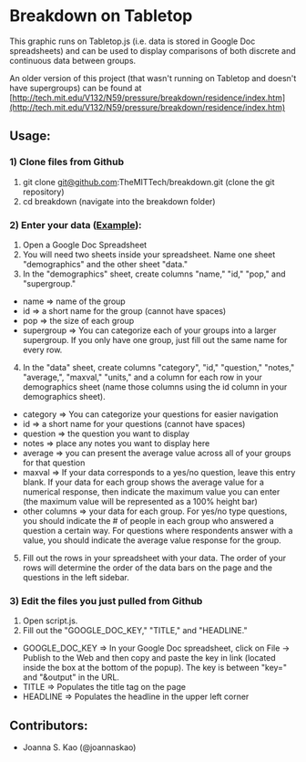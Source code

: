 Breakdown on Tabletop
============
This graphic runs on Tabletop.js (i.e. data is stored in Google Doc spreadsheets) and can be used to display comparisons of both discrete and continuous data between groups.

An older version of this project (that wasn't running on Tabletop and doesn't have supergroups) can be found at [http://tech.mit.edu/V132/N59/pressure/breakdown/residence/index.htm](http://tech.mit.edu/V132/N59/pressure/breakdown/residence/index.htm)

Usage:
-------------
### 1) Clone files from Github
1. git clone git@github.com:TheMITTech/breakdown.git (clone the git repository)
2. cd breakdown (navigate into the breakdown folder)

### 2) Enter your data ([Example](https://docs.google.com/spreadsheet/ccc?key=0AlhEOMxfxhHtdF9Sank4TU5QTm0zekROYkkxZ09veHc)):
1. Open a Google Doc Spreadsheet
2. You will need two sheets inside your spreadsheet. Name one sheet "demographics" and the other sheet "data."
3. In the "demographics" sheet, create columns "name," "id," "pop," and "supergroup."
* name => name of the group
* id => a short name for the group (cannot have spaces)
* pop => the size of each group
* supergroup => You can categorize each of your groups into a larger supergroup. If you only have one group, just fill out the same name for every row.
4. In the "data" sheet, create columns "category", "id," "question," "notes," "average,", "maxval," "units," and a column for each row in your demographics sheet (name those columns using the id column in your demographics sheet).
* category => You can categorize your questions for easier navigation
* id => a short name for your questions (cannot have spaces)
* question => the question you want to display
* notes => place any notes you want to display here
* average => you can present the average value across all of your groups for that question
* maxval => If your data corresponds to a yes/no question, leave this entry blank. If your data for each group shows the average value for a numerical response, then indicate the maximum value you can enter (the maximum value will be represented as a 100% height bar)
* other columns => your data for each group. For yes/no type questions, you should indicate the # of people in each group who answered a question a certain way. For questions where respondents answer with a value, you should indicate the average value response for the group.
5. Fill out the rows in your spreadsheet with your data. The order of your rows will determine the order of the data bars on the page and the questions in the left sidebar.

### 3) Edit the files you just pulled from Github
1. Open script.js. 
2. Fill out the "GOOGLE_DOC_KEY," "TITLE," and "HEADLINE."
* GOOGLE_DOC_KEY => In your Google Doc spreadsheet, click on File -> Publish to the Web and then copy and paste the key in link (located inside the box at the bottom of the popup). The key is between "key=" and "&output" in the URL.
* TITLE => Populates the title tag on the page
* HEADLINE => Populates the headline in the upper left corner


Contributors:
-------------
* Joanna S. Kao (@joannaskao)